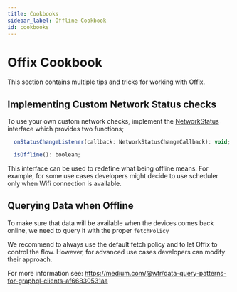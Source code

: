 ```yaml
---
title: Cookbooks
sidebar_label: Offline Cookbook
id: cookbooks
---
```



# Offix Cookbook

This section contains multiple tips and tricks for working with Offix.


## Implementing Custom Network Status checks

To use your own custom network checks, implement the [NetworkStatus](NetworkStatus.ts)
 interface which provides two functions;

```javascript
  onStatusChangeListener(callback: NetworkStatusChangeCallback): void;

  isOffline(): boolean;
```

This interface can be used to redefine what being offline means. 
For example, for some use cases developers might decide to use scheduler only when Wifi connection is available.

## Querying Data when Offline

To make sure that data will be available when the devices comes back online, we need to query it with the proper 
`fetchPolicy`

We recommend to always use the default fetch policy and to let Offix to control the flow. However, for advanced use cases
developers can modify their approach. 

For more information see: 
https://medium.com/@wtr/data-query-patterns-for-graphql-clients-af66830531aa
